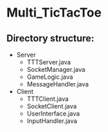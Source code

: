 # Multi_TicTacToe

## Directory structure:
- Server
    - TTTServer.java
    - SocketManager.java
    - GameLogic.java
    - MessageHandler.java
- Client
    - TTTClient.java
    - SocketClient.java
    - UserInterface.java
    - InputHandler.java